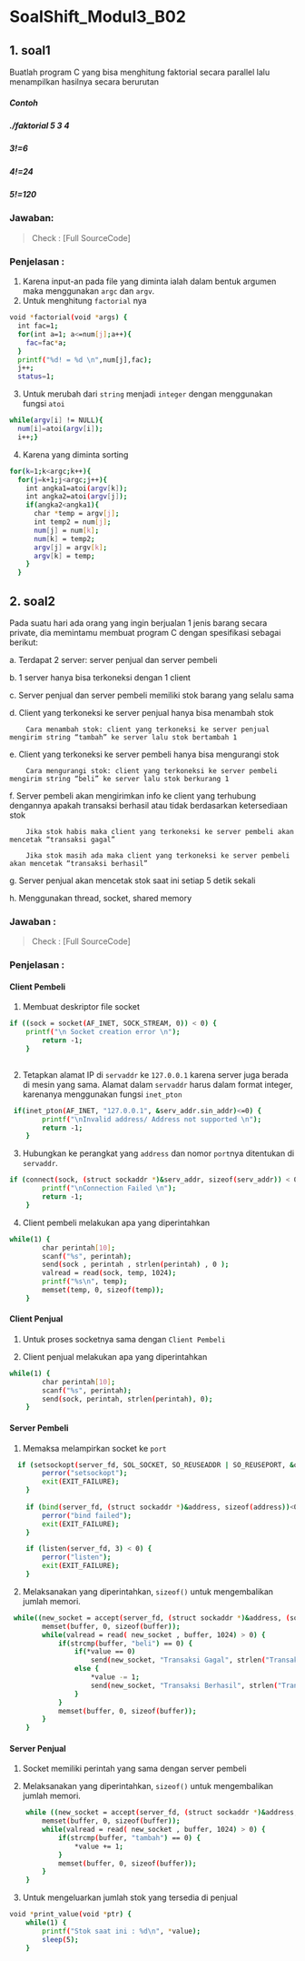 # SoalShift_Modul3_B02

## 1. soal1
Buatlah program C yang bisa menghitung faktorial secara parallel lalu menampilkan hasilnya secara berurutan
##### Contoh
##### ./faktorial 5 3 4
##### 3!=6
##### 4!=24
##### 5!=120
### Jawaban:
> Check : [Full SourceCode]
### Penjelasan :
1. Karena input-an pada file yang diminta ialah dalam bentuk argumen maka menggunakan `argc` dan `argv`.
2. Untuk menghitung `factorial` nya 
```sh
void *factorial(void *args) {
  int fac=1;
  for(int a=1; a<=num[j];a++){
    fac=fac*a;
  }
  printf("%d! = %d \n",num[j],fac);
  j++;
  status=1;

```
3. Untuk merubah dari `string` menjadi `integer` dengan menggunakan fungsi `atoi`
```sh
while(argv[i] != NULL){
  num[i]=atoi(argv[i]);
  i++;}
```
4. Karena yang diminta sorting 
```sh
for(k=1;k<argc;k++){
  for(j=k+1;j<argc;j++){
    int angka1=atoi(argv[k]);
    int angka2=atoi(argv[j]);
    if(angka2<angka1){
      char *temp = argv[j];
      int temp2 = num[j];
      num[j] = num[k];
      num[k] = temp2;
      argv[j] = argv[k];
      argv[k] = temp;
    }
  }
```
## 2. soal2
Pada suatu hari ada orang yang ingin berjualan 1 jenis barang secara private, dia memintamu membuat program C dengan spesifikasi  sebagai berikut:  

a. Terdapat 2 server: server penjual dan server pembeli

b. 1 server hanya bisa terkoneksi dengan 1 client

c. Server penjual dan server pembeli memiliki stok barang yang selalu sama

d. Client yang terkoneksi ke server penjual hanya bisa menambah stok
 	
        Cara menambah stok: client yang terkoneksi ke server penjual mengirim string “tambah” ke server lalu stok bertambah 1

e. Client yang terkoneksi ke server pembeli hanya bisa mengurangi stok
	
        Cara mengurangi stok: client yang terkoneksi ke server pembeli mengirim string “beli” ke server lalu stok berkurang 1

f. Server pembeli akan mengirimkan info ke client yang terhubung dengannya apakah transaksi berhasil atau tidak berdasarkan ketersediaan stok
	
        Jika stok habis maka client yang terkoneksi ke server pembeli akan mencetak “transaksi gagal”
	
        Jika stok masih ada maka client yang terkoneksi ke server pembeli akan mencetak “transaksi berhasil”

g. Server penjual akan mencetak stok saat ini setiap 5 detik sekali

h. Menggunakan thread, socket, shared memory
### Jawaban :
> Check : [Full SourceCode]
### Penjelasan :
#### Client Pembeli
1. Membuat deskriptor file socket

```sh
if ((sock = socket(AF_INET, SOCK_STREAM, 0)) < 0) {
	printf("\n Socket creation error \n");
        return -1;
    }
    
 ```
 
 2. Tetapkan alamat IP di `servaddr` ke `127.0.0.1` karena server juga berada di mesin yang sama. Alamat dalam `servaddr` harus dalam format integer, karenanya menggunakan fungsi `inet_pton`

```sh
 if(inet_pton(AF_INET, "127.0.0.1", &serv_addr.sin_addr)<=0) {
        printf("\nInvalid address/ Address not supported \n");
        return -1;
    }
```

3. Hubungkan ke perangkat yang `address` dan nomor `port`nya ditentukan di `servaddr`.

```sh
if (connect(sock, (struct sockaddr *)&serv_addr, sizeof(serv_addr)) < 0) {
        printf("\nConnection Failed \n");
        return -1;
    }
```

4. Client pembeli melakukan apa yang diperintahkan

```sh
while(1) {
        char perintah[10];
        scanf("%s", perintah);
        send(sock , perintah , strlen(perintah) , 0 );
        valread = read(sock, temp, 1024);
        printf("%s\n", temp);
        memset(temp, 0, sizeof(temp));
    }
```

#### Client Penjual
1. Untuk proses socketnya sama dengan `Client Pembeli`

2. Client penjual melakukan apa yang diperintahkan

```sh
while(1) {
        char perintah[10];
        scanf("%s", perintah);
        send(sock, perintah, strlen(perintah), 0);
    }
```
#### Server Pembeli

1. Memaksa melampirkan socket ke `port`

```sh
  if (setsockopt(server_fd, SOL_SOCKET, SO_REUSEADDR | SO_REUSEPORT, &opt, sizeof(opt))) {
        perror("setsockopt");
        exit(EXIT_FAILURE);
    }
   
    if (bind(server_fd, (struct sockaddr *)&address, sizeof(address))<0) {
        perror("bind failed");
        exit(EXIT_FAILURE);
    }

    if (listen(server_fd, 3) < 0) {
        perror("listen");
        exit(EXIT_FAILURE);
    }
```

2. Melaksanakan yang diperintahkan, `sizeof()` untuk mengembalikan jumlah memori.

```sh
 while((new_socket = accept(server_fd, (struct sockaddr *)&address, (socklen_t*)&addrlen))>0) {
        memset(buffer, 0, sizeof(buffer));
        while(valread = read( new_socket , buffer, 1024) > 0) {
            if(strcmp(buffer, "beli") == 0) {
                if(*value == 0)
                    send(new_socket, "Transaksi Gagal", strlen("Transaksi Gagal"), 0);
                else {
                    *value -= 1;
                    send(new_socket, "Transaksi Berhasil", strlen("Transaksi Berhasil"), 0);
                }
            }
            memset(buffer, 0, sizeof(buffer));
        }
    }
 ```
 
#### Server Penjual
1. Socket memiliki perintah yang sama dengan server pembeli

2. Melaksanakan yang diperintahkan, `sizeof()` untuk mengembalikan jumlah memori.

```sh
    while ((new_socket = accept(server_fd, (struct sockaddr *)&address, (socklen_t*)&addrlen))>0) {
        memset(buffer, 0, sizeof(buffer));
        while(valread = read( new_socket , buffer, 1024) > 0) {
            if(strcmp(buffer, "tambah") == 0) {
                *value += 1;
            }
            memset(buffer, 0, sizeof(buffer));
        }
    }
```

3. Untuk mengeluarkan jumlah stok yang tersedia di penjual

```sh
void *print_value(void *ptr) {
    while(1) {
        printf("Stok saat ini : %d\n", *value);
        sleep(5);
    }
```

